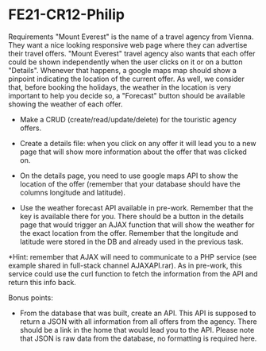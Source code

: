 # FE21-CR12-Philip
Requirements
"Mount Everest" is the name of a travel agency from Vienna. They want a nice looking responsive web page where they can advertise their travel offers. "Mount Everest" travel agency also wants that each offer could be shown independently when the user clicks on it or on a button "Details". Whenever that happens, a google maps map should show a pinpoint indicating the location of the current offer. As well, we consider that, before booking the holidays, the weather in the location is very important to help you decide so, a "Forecast" button should be available showing the weather of each offer.

- Make a CRUD (create/read/update/delete) for the touristic agency offers.
- Create a details file: when you click on any offer it will lead you to a new page that will show more information about the offer that was clicked on.
- On the details page, you need to use google maps API to show the location of the offer (remember that your database should have the columns longitude and latitude).

- Use the weather forecast API available in pre-work. Remember that the key is available there for you. There should be a button in the details page that would trigger an AJAX function that will show the weather for the exact location from the offer. Remember that the longitude and latitude were stored in the DB and already used in the previous task.

*Hint: remember that AJAX will need to communicate to a PHP service (see example shared in full-stack channel AJAXAPI.rar). As in pre-work, this service could use the curl function to fetch the information from the API and return this info back.

 
Bonus points:
- From the database that was built, create an API. This API is supposed to return a JSON with all information from all offers from the agency. There should be a link in the home that would lead you to the API. Please note that JSON is raw data from the database, no formatting is required here.
